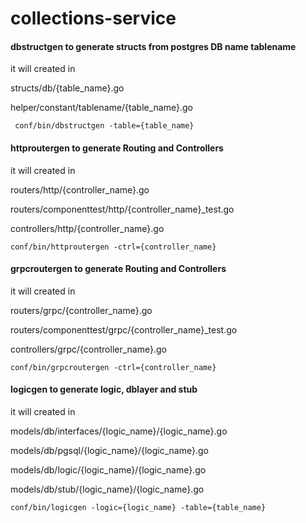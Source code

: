 # collections-service

#### dbstructgen to generate structs from postgres DB name tablename
it will created  in

structs/db/{table_name}.go

helper/constant/tablename/{table_name}.go

``` conf/bin/dbstructgen -table={table_name}```

#### httproutergen to generate Routing and Controllers
it will created  in

routers/http/{controller_name}.go

routers/componenttest/http/{controller_name}_test.go

controllers/http/{controller_name}.go


```conf/bin/httproutergen -ctrl={controller_name}```

#### grpcroutergen to generate Routing and Controllers
it will created  in

routers/grpc/{controller_name}.go

routers/componenttest/grpc/{controller_name}_test.go

controllers/grpc/{controller_name}.go

```conf/bin/grpcroutergen -ctrl={controller_name}```

#### logicgen to generate logic, dblayer and stub
it will created  in

models/db/interfaces/{logic_name}/{logic_name}.go

models/db/pgsql/{logic_name}/{logic_name}.go

models/db/logic/{logic_name}/{logic_name}.go

models/db/stub/{logic_name}/{logic_name}.go

```conf/bin/logicgen -logic={logic_name} -table={table_name}```
